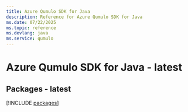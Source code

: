 ```yaml
---
title: Azure Qumulo SDK for Java
description: Reference for Azure Qumulo SDK for Java
ms.date: 07/22/2025
ms.topic: reference
ms.devlang: java
ms.service: qumulo
---
```

# Azure Qumulo SDK for Java - latest
## Packages - latest
[!INCLUDE [packages](qumulo-index.md)]